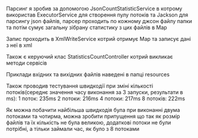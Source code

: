 Парсинг я зробив за допомогою JsonCountStatisticService в котрому використав ExecutorService для створення пулу потоків та Jackson для парсингу json файлів, парсер проходить по кожному джсон файлу папки та потім сумує загальну зібрану статистику з цих файлів в Map

Запис проходить в XmlWriteService котрий отримує Map та записує дані з неї в xml

Також є керуючий клас StatisticsCountController котрий викликає методи сервісів

Приклади вхідних та вихідних файлів наведені в папці resources

Також проводив тестування швидкодії при зміні кількості потоків(середнє значення часу виконання за 3 запуски, результати в ms):
1 поток: 235ms
2 потоки: 216ms 
4 потоки: 217ms
8 потоків: 222ms

Як можна побачити найбільша швидкодія була при виконанні двума потоками та чотирма, можна зробити припущення що так як розмір файлів та їх кількість не була великою, додаткові потоки не були потрібні, а тільки займали час, як було з 8 потоками
